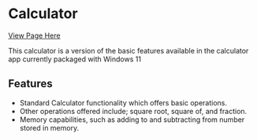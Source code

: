 # Calculator

[View Page Here](https://domhawke25.github.io/Calculator "Calculator Page")

This calculator is a version of the basic features available in the calculator app currently packaged with Windows 11

## Features

- Standard Calculator functionality which offers basic operations.
- Other operations offered include; square root, square of, and fraction.
- Memory capabilities, such as adding to and subtracting from number stored in memory.